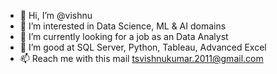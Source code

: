 - 👋 Hi, I’m @vishnu
- 👀 I’m interested in Data Science, ML & AI domains
- 🌱 I’m currently  looking for a job as an Data Analyst
- 💞️ I’m good at SQL Server, Python, Tableau, Advanced Excel
- 📫 Reach me with this mail tsvishnukumar.2011@gmail.com 


<!---
vishnu1994/vishnu1994 is a ✨ special ✨ repository because its `README.md` (this file) appears on your GitHub profile.
You can click the Preview link to take a look at your changes.
--->
